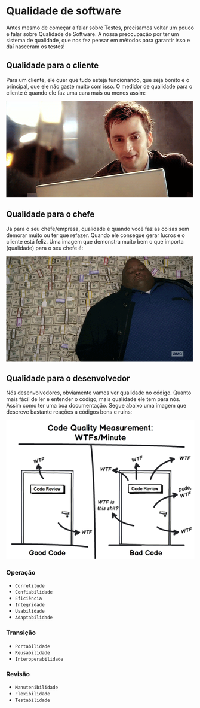 # Qualidade de software
Antes mesmo de começar a falar sobre Testes, precisamos voltar um pouco e falar sobre Qualidade de Software. A nossa preocupação por ter um sistema de qualidade, que nos fez pensar em métodos para garantir isso e daí nasceram os testes!

## Qualidade para o cliente

Para um cliente, ele quer que tudo esteja funcionando, que seja bonito e o principal, que ele não gaste muito com isso. O medidor de qualidade para o cliente é quando ele faz uma cara mais ou menos assim:

![Visão do cliente](./images/visao-cliente.gif)

## Qualidade para o chefe

Já para o seu chefe/empresa, qualidade é quando você faz as coisas sem demorar muito ou ter que refazer. Quando ele consegue gerar lucros e o cliente está feliz. Uma imagem que demonstra muito bem o que importa (qualidade) para o seu chefe é:

![Visão do chefe](./images/visao-chefe.gif)

## Qualidade para o desenvolvedor

Nós desenvolvedores, obviamente vamos ver qualidade no código. Quanto mais fácil de ler e 
entender o código, mais qualidade ele tem para nós. Assim como ter uma boa documentação. Segue abaixo uma imagem que descreve bastante reações a códigos bons e ruins:

![Visão do programador](./images/visao-programador.png)

### Operação

- `Corretitude` <!-- Ele faz o que é pedido? -->
- `Confiabilidade` <!-- Ele é preciso? -->
- `Eficiência` <!-- Ele tem boa performance? -->
- `Integridade` <!-- Oferece segurança? -->
- `Usabilidade` <!-- Fácil de usar? -->
- `Adaptabilidade` <!-- Ele se adapta as necessidades do usuário? -->

### Transição

- `Portabilidade` <!-- Consigo movê-lo facilmente? -->
- `Reusabilidade` <!-- Posso utilizar parte dele? -->
- `Interoperabilidade` <!-- Ele trabalha com outros softwares  em conjunto? -->

### Revisão

- `Manutenibilidade` <!-- Fácil de corrigir? -->
- `Flexibilidade` <!-- Fácil de mudar? -->
- `Testabilidade` <!-- Posso testar seu funcionamento? -->